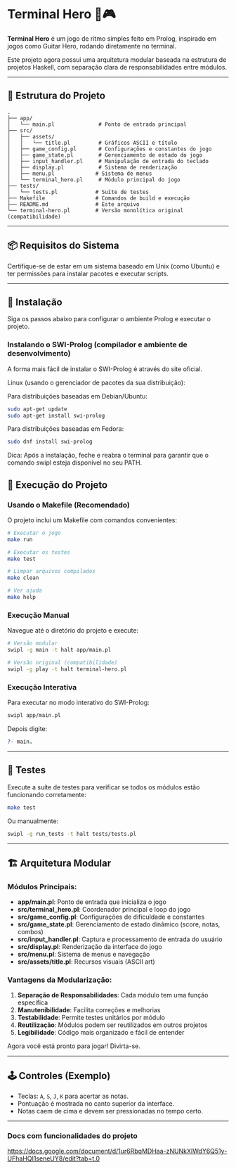# Terminal Hero 🎵🎮

**Terminal Hero** é um jogo de ritmo simples feito em Prolog, inspirado em jogos como Guitar Hero, rodando diretamente no terminal.

Este projeto agora possui uma arquitetura modular baseada na estrutura de projetos Haskell, com separação clara de responsabilidades entre módulos.

---

## 📁 Estrutura do Projeto

```
.
├── app/
│   └── main.pl              # Ponto de entrada principal
├── src/
│   ├── assets/
│   │   └── title.pl         # Gráficos ASCII e título
│   ├── game_config.pl       # Configurações e constantes do jogo
│   ├── game_state.pl        # Gerenciamento de estado do jogo
│   ├── input_handler.pl     # Manipulação de entrada do teclado
│   ├── display.pl           # Sistema de renderização
│   ├── menu.pl             # Sistema de menus
│   └── terminal_hero.pl     # Módulo principal do jogo
├── tests/
│   └── tests.pl            # Suíte de testes
├── Makefile                # Comandos de build e execução
├── README.md               # Este arquivo
└── terminal-hero.pl        # Versão monolítica original (compatibilidade)
```

---

## 📦 Requisitos do Sistema

Certifique-se de estar em um sistema baseado em Unix (como Ubuntu) e ter permissões para instalar pacotes e executar scripts.

---

## 🚀 Instalação
Siga os passos abaixo para configurar o ambiente Prolog e executar o projeto.

### Instalando o SWI-Prolog (compilador e ambiente de desenvolvimento)
A forma mais fácil de instalar o SWI-Prolog é através do site oficial.

Linux (usando o gerenciador de pacotes da sua distribuição):

Para distribuições baseadas em Debian/Ubuntu:
```bash
sudo apt-get update
sudo apt-get install swi-prolog
```
Para distribuições baseadas em Fedora:
```bash
sudo dnf install swi-prolog
```
Dica: Após a instalação, feche e reabra o terminal para garantir que o comando swipl esteja disponível no seu PATH.

## 🔧 Execução do Projeto

### Usando o Makefile (Recomendado)

O projeto inclui um Makefile com comandos convenientes:

```bash
# Executar o jogo
make run

# Executar os testes
make test

# Limpar arquivos compilados
make clean

# Ver ajuda
make help
```

### Execução Manual

Navegue até o diretório do projeto e execute:

```bash
# Versão modular
swipl -g main -t halt app/main.pl

# Versão original (compatibilidade)
swipl -g play -t halt terminal-hero.pl
```

### Execução Interativa

Para executar no modo interativo do SWI-Prolog:

```bash
swipl app/main.pl
```

Depois digite:
```prolog
?- main.
```

---

## 🧪 Testes

Execute a suíte de testes para verificar se todos os módulos estão funcionando corretamente:

```bash
make test
```

Ou manualmente:
```bash
swipl -g run_tests -t halt tests/tests.pl
```

---

## 🏗️ Arquitetura Modular

### Módulos Principais:

- **app/main.pl**: Ponto de entrada que inicializa o jogo
- **src/terminal_hero.pl**: Coordenador principal e loop do jogo
- **src/game_config.pl**: Configurações de dificuldade e constantes
- **src/game_state.pl**: Gerenciamento de estado dinâmico (score, notas, combos)
- **src/input_handler.pl**: Captura e processamento de entrada do usuário
- **src/display.pl**: Renderização da interface do jogo
- **src/menu.pl**: Sistema de menus e navegação
- **src/assets/title.pl**: Recursos visuais (ASCII art)

### Vantagens da Modularização:

1. **Separação de Responsabilidades**: Cada módulo tem uma função específica
2. **Manutenibilidade**: Facilita correções e melhorias
3. **Testabilidade**: Permite testes unitários por módulo
4. **Reutilização**: Módulos podem ser reutilizados em outros projetos
5. **Legibilidade**: Código mais organizado e fácil de entender

Agora você está pronto para jogar! Divirta-se.

---

## 🕹️ Controles (Exemplo)

- Teclas: `A`, `S`, `J`, `K` para acertar as notas.
- Pontuação é mostrada no canto superior da interface.
- Notas caem de cima e devem ser pressionadas no tempo certo.

---

### Docs com funcionalidades do projeto
https://docs.google.com/document/d/1ur6RbqMDHaa-zNUNkXIWdY6Q51y-UFhaHQI1seneUY8/edit?tab=t.0

